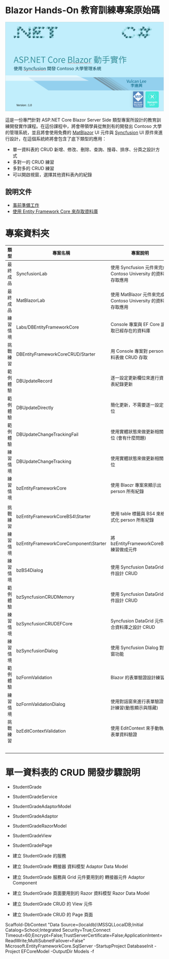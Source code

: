 # Blazor Hands-On 教育訓練專案原始碼

![Contoso University for Blazor](Docs/Images/BHOL990.png)

這是一份專門針對 ASP.NET Core Blazor Server Side 類型專案所設計的教育訓練開發實作課程。在這份課程中，將會帶領學員從無到有的開發出 Contoso 大學的管理系統，並且將會使用免費的 [MatBlazor](https://www.matblazor.com/) UI 元件與 [Syncfusion](https://www.syncfusion.com/blazor-components) UI 原件來進行設計，在這個系統終將會包含了底下類型的應用：

* 單一資料表的 CRUD 新增、修改、刪除、查詢、搜尋、排序、分頁之設計方式
* 多對一的 CRUD 練習
* 多對多的 CRUD 練習
* 可以開啟視窗，選擇其他資料表內的紀錄

## 說明文件

* [事前準備工作](Docs/chapter01.md)
* [使用 Entity Framework Core 來存取資料庫](Docs/chapter02.md)

# 專案資料夾

|類型|專案名稱|專案說明|
|-|-|-|
|最終成品|SyncfusionLab|使用 Syncfusion 元件來完成 Contoso University 的資料庫存取應用|
|最終成品|MatBlazorLab|使用 MatBlazor 元件來完成 Contoso University 的資料庫存取應用|
|練習情境|Labs/DBEntityFrameworkCore|Console 專案與 EF Core 讀取已經存在的資料庫|
|挑戰練習|DBEntityFrameworkCoreCRUD/Starter|用 Console 專案對 person 資料表做 CRUD 存取|
|範例體驗|DBUpdateRecord|逐一設定更新欄位來進行資料表紀錄更新|
|範例體驗|DBUpdateDirectly|簡化更新，不需要逐一設定欄位|
|範例體驗|DBUpdateChangeTrackingFail|使用實體狀態來做更新相關欄位 (會有什麼問題)|
|練習情境|DBUpdateChangeTracking|使用實體狀態來做更新相關欄位|
|練習情境|bzEntityFrameworkCore|使用 Blaozr 專案來顯示出 person 所有紀錄|
||||
|挑戰練習|bzEntityFrameworkCoreBS4\Starter|使用 table 標籤與 BS4 來格式化 person 所有紀錄|
|練習情境|bzEntityFrameworkCoreComponent\Starter|將 bzEntityFrameworkCoreBS4 練習做成元件|
|練習情境|bzBS4Dialog|使用 Syncfusion DataGrid 元件設計 CRUD|
|範例體驗|bzSyncfusionCRUDMemory|使用 Syncfusion DataGrid 元件設計 CRUD|
|練習情境|bzSyncfusionCRUDEFCore|Syncfusion DataGrid 元件結合資料庫之設計 CRUD|
|練習情境|bzSyncfusionDialog|使用 Syncfusion Dialog 對話窗功能|
|範例體驗|bzFormValidation|Blazor 的表單驗證設計練習|
|練習情境|bzFormValidationDialog|使用對話窗來進行表單驗證設計練習(動態顯示與隱藏)|
|挑戰練習|bzEditContextValidation|使用 EditContext 來手動執行表單資料驗證|
||||
||||
||||
||||
||||

# 單一資料表的 CRUD 開發步驟說明

* StudentGrade
* StudentGradeService
* StudentGradeAdaptorModel
* StudentGradeAdaptor
* StudentGradeRazorModel
* StudentGradeView
* StudentGradePage

* 建立 StudentGrade 的服務
* 建立 StudentGrade 轉接器 資料模型 Adaptor Data Model
* 建立 StudentGrade 服務與 Grid 元件要用到的 轉接器元件 Adaptor Component
* 建立 StudentGrade 頁面要用到的 Razor 資料模型 Razor Data Model
* 建立 StudentGrade CRUD 的 View 元件
* 建立 StudentGrade CRUD 的 Page 頁面

Scaffold-DbContext "Data Source=(localdb)\MSSQLLocalDB;Initial Catalog=School;Integrated Security=True;Connect Timeout=60;Encrypt=False;TrustServerCertificate=False;ApplicationIntent=ReadWrite;MultiSubnetFailover=False" Microsoft.EntityFrameworkCore.SqlServer -StartupProject DatabaseInit -Project EFCoreModel -OutputDir Models -f
```

